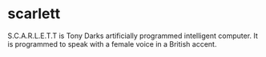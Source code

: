 scarlett
========

S.C.A.R.L.E.T.T is Tony Darks artificially programmed intelligent computer. It is programmed to speak with a female voice in a British accent.
